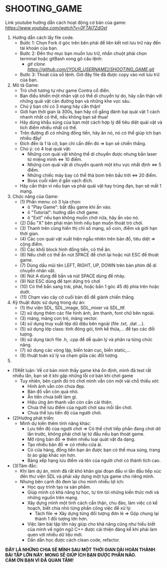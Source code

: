 # SHOOTING_GAME
Link youtube hướng dẫn cách hoạt động cơ bản của game: *https://www.youtube.com/watch?v=0FTAI7ZdOeI*  
1. Hướng dẫn cách lấy file code.  
    - Bước 1: Chọn Fork ở góc trên bên phải để liên kết nơi lưu trữ này đến tài khoản của bạn.  
    - Bước 2: Đến thư mục bạn muốn lưu trữ, nhấn chuột phải chọn terminal hoặc gitBash xong gõ câu lệnh:  
        - *git clone https://github.com/[YOUR_USERNAME]/SHOOTING_GAME.git*  
    - Bước 3: Thoát cửa sổ lệnh. Giờ đây file đã được copy vào nơi lưu trữ của bạn.  
2. Mô tả Game:  
    - Trò chơi tương tự như game Contra cổ điển.   
    - Bạn điều khiển một nhân vật có thể di chuyển tự do, hãy cẩn thận với những quái vật cản đường bạn và những khe vực sâu.  
    - Chú ý bạn chỉ có 3 mạng hãy cẩn thận!  
    - Giới hạn thời gian là 300s, bạn hãy cố gắng đánh bại quái vật 1 cách nhanh nhất có thể, nếu không bạn sẽ thua!  
    - Hãy dùng khẩu súng của bạn một cách hợp lý để tiêu diệt quái vật và tích điểm nhiều nhất có thể.  
    - Trên đường đi có những đồng tiền, hãy ăn nó, nó có thể giúp ích bạn nhiều đấy!  
    - Đích đến là 1 lá cờ, bạn chỉ cần đến đó => bạn sẽ chiến thắng.  
    - Chú ý: có 4 loại quái vật:  
      - Những con quái vật không thể di chuyển được nhưng bắn laser từ miệng mình <=> 10 điểm.  
      - Những con quái vật di chuyển quanh một khu vực nhất định <=> 5 điểm.  
      - Những chiếc máy bay có thể thả bom trên bầu trời <=> 20 điểm.  
      - Boss cuối nằm ở gần vạch đích.
    - Hãy cẩn thận vì nếu bạn va phải quái vật hay trúng đạn, bạn sẽ mất 1 mạng.  
3. Chức năng của Game:  
   - (1) Phần menu: có 3 lựa chọn:  
        -  ô "Play Game": bắt đầu game khi ấn vào.
        -  ô "Tutorial": hướng dẫn chơi game.  
        -  ô "Exit" nếu bạn không muốn chơi nữa, hãy ấn vào nó.  
   - (2) Dấu "X" bên phải màn hình nếu bạn muốn thoát trò chơi.  
   - (3) Thanh trên cùng hiển thị chỉ số mạng, số coin, điểm và giới hạn thời gian.  
   - (4) Các con quái vật xuất hiện ngẫu nhiên trên bản đồ, tiêu diệt => cộng điểm.  
   - (5) Các khối block hình đồng tiền, có thể ăn.  
   - (6) Nếu chết có thể ấn nút SPACE để chơi lại hoặc nút ESC để thoát game.  
   - (7) Dùng dấu mũi tên LEFT, RIGHT, UP, DOWN trên bàn phím để di chuyển nhân vật.  
   - (8) Nút A dùng để bắn và nút SPACE dùng để nhảy.
   - (9) Nút ESC dùng để tạm dừng trò chơi
   - (10) Có thể bắn sang trái, phải, hoặc bắn 1 góc 45 độ phía trên hoặc dưới.  
   - (11) Chạm vào cây cờ cuối bản đồ để giành chiến thắng.  
4. Kỹ thuật được sử dụng trong dự án:  
    - (1) thư viện SDL, SDL_image, SDL_mixer và SDL_ttf.  
    - (2) sử dụng thêm các file hình ảnh, âm thanh, font chữ bên ngoài.  
    - (3) mảng, mảng con trỏ, mảng vector.  
    - (4) sử dụng truy xuất tệp dữ diệu bên ngoài (file .txt, .dat ...).  
    - (5) sử dụng lớp class: tính đóng gói, tính kế thừa,... để tạo các đối tượng.  
    - (6) sử dụng tách file .h, .cpp để dễ quản lý và phân ra từng chức năng.  
    - (7) sử dụng các vòng lặp, biến toàn cục, biến static,...  
    - (8) thuật toán xử lý va chạm giữa các đối tượng.  
5.   
 - (1)Kết luận: Về cơ bản mình thấy game khá ổn định, mình đã test rất nhiều lần, bạn sẽ ít khi gặp những lỗi cơ bản khi chơi game  
   - Tuy nhiên, bên cạnh đó trò chơi mình vẫn còn một vài chỗ thiếu xót:
      - Hình ảnh vẫn còn chưa đẹp.
      - Bản đồ vẫn còn quá nhỏ.  
      - Ăn tiền chưa biết làm gì.  
      - Hiệu ứng âm thanh vẫn còn cần cải thiện.  
      - Chưa thể lưu điểm của người chơi sau mỗi lần chơi.  
      - Chưa thể lưu tiến độ của người chơi.
 - (2)Hướng phát triển:  
    - Mình dự kiến thêm tính năng khác:  
      - Lưu tiến độ của người chơi => Có thể chơi tiếp phần đang chơi dở lần trước, không phải chơi lại từ đầu nếu bạn thoát game.  
      - Mở rộng bản đồ => thêm nhiều loại quát vật đa dạng.  
      - Tạo nhiều bản đồ => có nhiều cửa ải.  
      - Có cửa hàng, đồng tiền bạn ăn được bạn có thể mua súng, trang bị áo giáp khác xịn hơn.  
      - Bảng xếp hạng lưu điểm và tên của người chơi có thành tích cao.  
 - (3)Tâm đắc:  
    - Khi làm dự án, mình đã rất khó khăn giai đoạn đầu vì lần đầu tiếp xúc đến thư viện SDL và phải xây dựng một tựa game cho riêng mình.  
    - Nhưng bên cạnh đó đem lại cho mình nhiều lợi ích:  
      - Học quy trình tạo ra sản phẩm.  
      - Giúp mình có khả năng tự học, tự tìm tòi những kiến thức mới và những nguồn trên mạng.  
      - Xây dựng mình một tính cách cẩn thận, chu đáo, làm việc có kế hoạch, biết chia nhỏ từng phần công việc để xử lý:  
        - Tách file => Xây dựng từng đối tượng đơn lẻ => Gộp chung lại thành 1 đối tượng lớn hơn.  
      - Việc làm bài tập lớn này giúp cho khả năng cũng như hiểu biết của mình về ngôn ngữ C++ được cải thiện đáng kể khi phải làm quen với nhiều dữ liệu mới.  
      - Dần dần học được cách clean code, refactor.  
        
**ĐÂY LÀ NHỮNG CHIA SẺ MÌNH SAU MỘT THỜI GIAN DÀI HOÀN THÀNH BÀI TẬP LỚN NÀY. MONG SẼ GIÚP ÍCH BẠN ĐƯỢC PHẦN NÀO.   
CẢM ƠN BẠN VÌ ĐÃ QUAN TÂM!**
  
      
    
  
   
 

